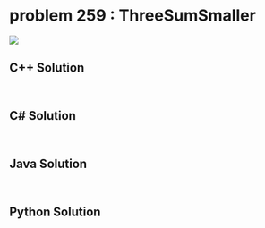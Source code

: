 
# problem 259 : ThreeSumSmaller

<img src="https://github.com/Peefy/PeefyLeetCode/blob/master/doc/201-300/259.ThreeSumSmaller/problem.png"/>

## C++ Solution

```c++



```

## C# Solution

```csharp



```

## Java Solution

```java



```

## Python Solution

```python

     

```




